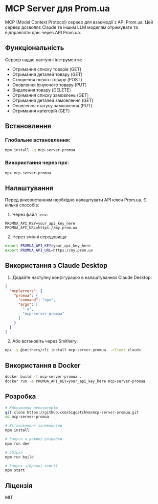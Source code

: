 # MCP Server для Prom.ua

MCP (Model Context Protocol) сервер для взаємодії з API Prom.ua. Цей сервер дозволяє Claude та іншим LLM моделям отримувати та відправляти дані через API Prom.ua.

## Функціональність

Сервер надає наступні інструменти:

- Отримання списку товарів (GET)
- Отримання деталей товару (GET)
- Створення нового товару (POST)
- Оновлення існуючого товару (PUT)
- Видалення товару (DELETE)
- Отримання списку замовлень (GET)
- Отримання деталей замовлення (GET)
- Оновлення статусу замовлення (PUT)
- Отримання категорій (GET)

## Встановлення

### Глобальне встановлення:

```bash
npm install -g mcp-server-promua
```

### Використання через npx:

```bash
npx mcp-server-promua
```

## Налаштування

Перед використанням необхідно налаштувати API ключ Prom.ua. Є кілька способів:

1. Через файл `.env`:
```
PROMUA_API_KEY=your_api_key_here
PROMUA_API_URL=https://my.prom.ua
```

2. Через змінні середовища:
```bash
export PROMUA_API_KEY=your_api_key_here
export PROMUA_API_URL=https://my.prom.ua
```

## Використання з Claude Desktop

1. Додайте наступну конфігурацію в налаштуваннях Claude Desktop:

```json
{
  "mcpServers": {
    "promua": {
      "command": "npx",
      "args": [
        "-y",
        "mcp-server-promua"
      ]
    }
  }
}
```

2. Або встановіть через Smithery:

```bash
npx -y @smithery/cli install mcp-server-promua --client claude
```

## Використання в Docker

```bash
docker build -t mcp-server-promua .
docker run -e PROMUA_API_KEY=your_api_key_here mcp-server-promua
```

## Розробка

```bash
# Клонування репозиторію
git clone https://github.com/bigcatchkm/mcp-server-promua.git
cd mcp-server-promua

# Встановлення залежностей
npm install

# Запуск в режимі розробки
npm run dev

# Збірка
npm run build

# Запуск зібраної версії
npm start
```

## Ліцензія

MIT